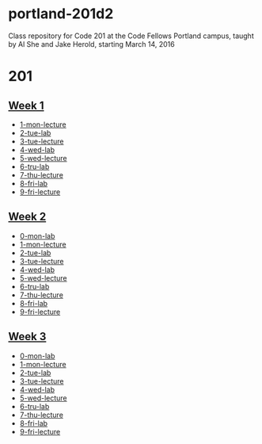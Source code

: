 # portland-201d2
Class repository for Code 201 at the Code Fellows Portland campus, taught by Al She and Jake Herold, starting March 14, 2016

201
===

## [Week 1](/week-1)
 * [1-mon-lecture](/week-1/1-mon-lecture)
 * [2-tue-lab](/week-1/2-tue-lab)
 * [3-tue-lecture](/week-1/3-tue-lecture)
 * [4-wed-lab](/week-1/4-wed-lab)
 * [5-wed-lecture](/week-1/5-wed-lecture)
 * [6-tru-lab](/week-1/6-tru-lab)
 * [7-thu-lecture](/week-1/7-thu-lecture)
 * [8-fri-lab](/week-1/8-fri-lab)
 * [9-fri-lecture](/week-1/9-fri-lecture)

## [Week 2](/week-2)
 * [0-mon-lab](/week-2/0-mon-lab)
 * [1-mon-lecture](/week-2/1-mon-lecture)
 * [2-tue-lab](/week-2/2-tue-lab)
 * [3-tue-lecture](/week-2/3-tue-lecture)
 * [4-wed-lab](/week-2/4-wed-lab)
 * [5-wed-lecture](/week-2/5-wed-lecture)
 * [6-tru-lab](/week-2/6-tru-lab)
 * [7-thu-lecture](/week-2/7-thu-lecture)
 * [8-fri-lab](/week-2/8-fri-lab)
 * [9-fri-lecture](/week-2/9-fri-lecture)

## [Week 3](/week-3)
 * [0-mon-lab](/week-3/0-mon-lab)
 * [1-mon-lecture](/week-3/1-mon-lecture)
 * [2-tue-lab](/week-3/2-tue-lab)
 * [3-tue-lecture](/week-3/3-tue-lecture)
 * [4-wed-lab](/week-3/4-wed-lab)
 * [5-wed-lecture](/week-3/5-wed-lecture)
 * [6-tru-lab](/week-3/6-tru-lab)
 * [7-thu-lecture](/week-3/7-thu-lecture)
 * [8-fri-lab](/week-3/8-fri-lab)
 * [9-fri-lecture](/week-3/9-fri-lecture)

